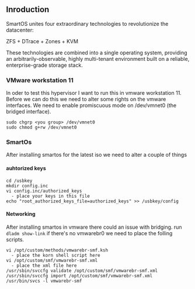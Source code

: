 ## Inroduction
SmartOS unites four extraordinary technologies to revolutionize the datacenter:

ZFS + DTrace + Zones + KVM

These technologies are combined into a single operating system, providing an arbitrarily-observable, highly multi-tenant environment built on a reliable, enterprise-grade storage stack.

### VMware workstation 11
In oder to test this hypervisor I want to run this in vmware workstation 11. Before we can do this we need to alter some rights on the vmware interfaces. We need to enable promiscuous mode on /dev/vmnet0 (the bridged interface).

    sudo chgrp <you group> /dev/vmnet0
    sudo chmod g+rw /dev/vmnet0

### SmartOs
After installing smartos for the latest iso we need to alter a couple of things

#### auhtorized keys
    cd /usbkey
    mkdir config.inc
    vi config.inc/authorized_keys
      - place your keys in this file
    echo "root_authorized_keys_file=authorized_keys" >> /usbkey/config

#### Networking
After installing smartos in vmware there could an issue with bridging. run `dladm show-link` if there's no vmwarebr0 we need to place the folling scripts.

    vi /opt/custom/methods/vmwarebr-smf.ksh
      - place the korn shell script here
    vi /opt/custom/smf/vmwarebr-smf.xml
      - place the xml file here
    /usr/sbin/svccfg validate /opt/custom/smf/vmwarebr-smf.xml
    /usr/sbin/svccfg import /opt/custom/smf/vmwarebr-smf.xml
    /usr/bin/svcs -l vmwarebr-smf



